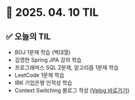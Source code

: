 # 📅 2025. 04. 10 TIL

## ✅ 오늘의 TIL
- BOJ 1문제 학습 (백대열)
- 김영한 Spring JPA 강의 학습
- 프로그래머스 SQL 2문제, 알고리즘 1문제 학습
- LeetCode 1문제 학습
- IBK 기업은행 인적성 학습
- Context Switching 블로그 작성 [(Velog 바로가기)](https://velog.io/@GEONHO96/context-switching)

